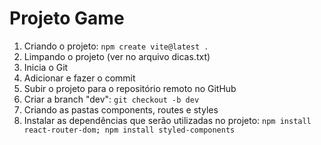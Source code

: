 # Projeto Game

1. Criando o projeto: ```npm create vite@latest .```
2. Limpando o projeto (ver no arquivo dicas.txt)
3. Inicia o Git
4. Adicionar e fazer o commit
5. Subir o projeto para o repositório remoto no GitHub
6. Criar a branch "dev": ```git checkout -b dev```
7. Criando as pastas components, routes e styles
8. Instalar as dependências que serão utilizadas no projeto:
```npm install react-router-dom; npm install styled-components```